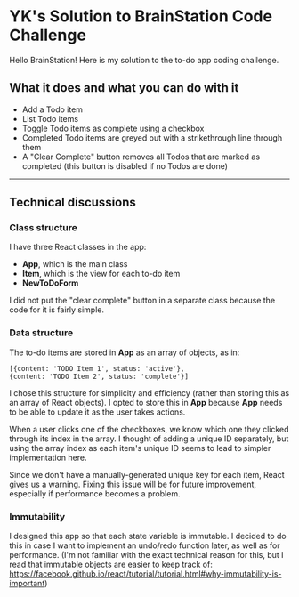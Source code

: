 # YK's Solution to BrainStation Code Challenge

Hello BrainStation! Here is my solution to the to-do app coding challenge.

## What it does and what you can do with it
- Add a Todo item
- List Todo items
- Toggle Todo items as complete using a checkbox
- Completed Todo items are greyed out with a strikethrough line through them
- A "Clear Complete" button removes all Todos that are marked as completed (this button is disabled if no Todos are done)

---

## Technical discussions

### Class structure

I have three React classes in the app:
- **App**, which is the main class
- **Item**, which is the view for each to-do item
- **NewToDoForm**

I did not put the "clear complete" button in a separate class because the code for it is fairly simple.

### Data structure

The to-do items are stored in **App** as an array of objects, as in:
```
[{content: 'TODO Item 1', status: 'active'},
{content: 'TODO Item 2', status: 'complete'}]  
```

I chose this structure for simplicity and efficiency (rather than storing this as an array of React objects). I opted to store this in **App** because **App** needs to be able to update it as the user takes actions.

When a user clicks one of the checkboxes, we know which one they clicked through its index in the array. I thought of adding a unique ID separately, but using the array index as each item's unique ID seems to lead to simpler implementation here.

Since we don't have a manually-generated unique key for each item, React gives us a warning. Fixing this issue will be for future improvement, especially if performance becomes a problem.


### Immutability
I designed this app so that each state variable is immutable. I decided to do this in case I want to implement an undo/redo function later, as well as for performance. (I'm not familiar with the exact technical reason for this, but I read that immutable objects are easier to keep track of: https://facebook.github.io/react/tutorial/tutorial.html#why-immutability-is-important)
